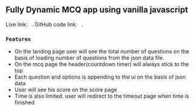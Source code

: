 ## Fully Dynamic MCQ app using vanilla javascript

Live link: ` `.
GitHub code link: ` `.

### `Features `

<ul>
    <li>On the landing page user will see the total number of questions on the basis of loading number of questions from the json data file.</li>
    <li>On the mcq page the header(countdown timer) will always stick to the top</li>
    <li>Each question and options is appending to the ui on the basis of json data</li>
    <li>User will see his score on the score page</li>
    <li>Time is also limited. user will redirect to the timeout page when time is finished</li>
</ul>